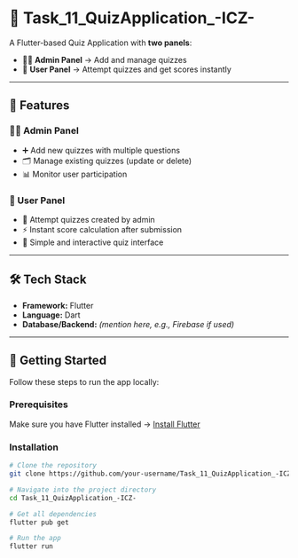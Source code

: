 # 📝 Task_11_QuizApplication_-ICZ-  

A Flutter-based Quiz Application with **two panels**:  
- 👨‍💻 **Admin Panel** → Add and manage quizzes  
- 👤 **User Panel** → Attempt quizzes and get scores instantly  

---


## 🚀 Features  

### 👨‍💻 Admin Panel  
- ➕ Add new quizzes with multiple questions  
- 🗂️ Manage existing quizzes (update or delete)  
- 📊 Monitor user participation  

### 👤 User Panel  
- 📝 Attempt quizzes created by admin  
- ⚡ Instant score calculation after submission  
- 🎯 Simple and interactive quiz interface  

---

## 🛠️ Tech Stack  
- **Framework:** Flutter  
- **Language:** Dart  
- **Database/Backend:** _(mention here, e.g., Firebase if used)_  

---

## 🏁 Getting Started  

Follow these steps to run the app locally:  

### Prerequisites  
Make sure you have Flutter installed → [Install Flutter](https://docs.flutter.dev/get-started/install)  

### Installation  
```bash
# Clone the repository
git clone https://github.com/your-username/Task_11_QuizApplication_-ICZ-.git  

# Navigate into the project directory
cd Task_11_QuizApplication_-ICZ-  

# Get all dependencies
flutter pub get  

# Run the app
flutter run  
